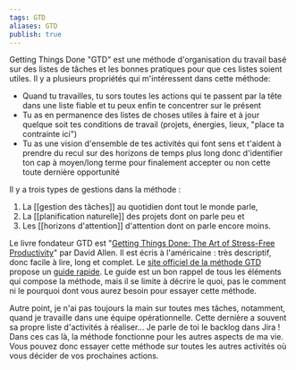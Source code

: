 ```yaml
---
tags: GTD
aliases: GTD
publish: true
---
```


Getting Things Done "GTD" est une méthode d'organisation du travail basé sur des listes de tâches et les bonnes pratiques pour que ces listes soient utiles.
Il y a plusieurs propriétés qui m'intéressent dans cette méthode:

* Quand tu travailles, tu sors toutes les actions qui te passent par la tête dans une liste fiable et tu peux enfin te concentrer sur le présent
* Tu as en permanence des listes de choses utiles à faire et à jour quelque soit tes conditions de travail (projets, énergies, lieux, "place ta contrainte ici")
* Tu as une vision d'ensemble de tes activités qui font sens et t'aident à prendre du recul sur des horizons de temps plus long donc d'identifier ton cap à moyen/long terme pour finalement accepter ou non cette toute dernière opportunité

Il y a trois types de gestions dans la méthode : 

1. La [[gestion des tâches]] au quotidien dont tout le monde parle,
2. La [[planification naturelle]] des projets dont on parle peu et 
3. Les [[horizons d'attention]] d'attention dont on parle encore moins.

Le livre fondateur GTD est "[Getting Things Done: The Art of Stress-Free Productivity](https://www.goodreads.com/book/show/1633.Getting_Things_Done)" par David Allen. 
Il est écris à l'américaine : très descriptif, donc facile à lire, long et complet.
Le [site officiel de la méthode GTD](https://gettingthingsdone.com/) propose un [guide rapide](https://store.gettingthingsdone.com/GTD-Methodology-Guides-p/40102.htm).
Le guide est un bon rappel de tous les éléments qui compose la méthode, mais il se limite à décrire le quoi, pas le comment ni le pourquoi dont vous aurez besoin pour essayer cette méthode.

Autre point, je n'ai pas toujours la main sur toutes mes tâches, notamment, quand je travaille dans une équipe opérationnelle.
Cette dernière a souvent sa propre liste d'activités à réaliser...
Je parle de toi le backlog dans Jira !
Dans ces cas là, la méthode fonctionne pour les autres aspects de ma vie.
Vous pouvez donc essayer cette méthode sur toutes les autres activités où vous décider de vos prochaines actions.
